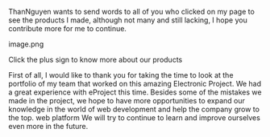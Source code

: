 ThanNguyen wants to send words to all of you who clicked on my page to see the products I made,
 although not many and still lacking, I hope you contribute more for me to continue.
 

image.png

Click the plus sign to know more about our products

First of all, I would like to thank you for taking the time to look at the portfolio of my team that worked on this amazing Electronic Project. We had a great experience with eProject this time. Besides some of the mistakes we made in the project, we hope to have more opportunities to expand our knowledge in the world of web development and help the company grow to the top. web platform We will try to continue to learn and improve ourselves even more in the future.